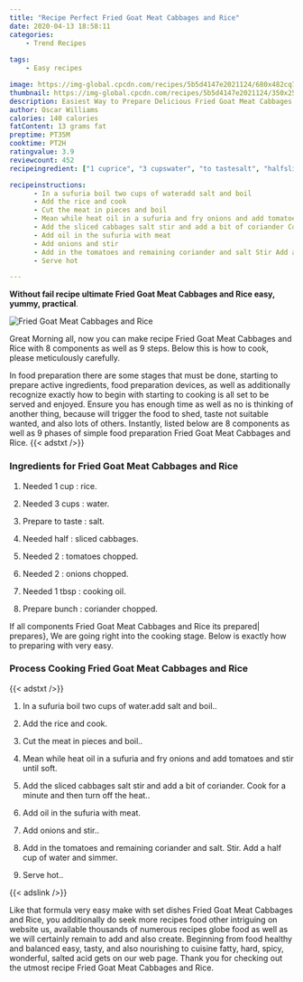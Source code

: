```yaml
---
title: "Recipe Perfect Fried Goat Meat Cabbages and Rice"
date: 2020-04-13 18:58:11
categories:
    - Trend Recipes
    
tags:
    - Easy recipes

image: https://img-global.cpcdn.com/recipes/5b5d4147e2021124/680x482cq70/fried-goat-meat-cabbages-and-rice-recipe-main-photo.jpg
thumbnail: https://img-global.cpcdn.com/recipes/5b5d4147e2021124/350x250cq70/fried-goat-meat-cabbages-and-rice-recipe-main-photo.jpg
description: Easiest Way to Prepare Delicious Fried Goat Meat Cabbages and Rice with 8 ingredients and 9 stages of easy cooking.
author: Oscar Williams
calories: 140 calories
fatContent: 13 grams fat
preptime: PT35M
cooktime: PT2H
ratingvalue: 3.9
reviewcount: 452
recipeingredient: ["1 cuprice", "3 cupswater", "to tastesalt", "halfsliced cabbages", "2tomatoes chopped", "2onions chopped", "1 tbspcooking oil", "bunchcoriander chopped"]

recipeinstructions: 
      - In a sufuria boil two cups of wateradd salt and boil 
      - Add the rice and cook 
      - Cut the meat in pieces and boil 
      - Mean while heat oil in a sufuria and fry onions and add tomatoes and stir until soft 
      - Add the sliced cabbages salt stir and add a bit of coriander Cook for a minute and then turn off the heat 
      - Add oil in the sufuria with meat 
      - Add onions and stir 
      - Add in the tomatoes and remaining coriander and salt Stir Add a half cup of water and simmer 
      - Serve hot

---
```




**Without fail recipe ultimate Fried Goat Meat Cabbages and Rice easy, yummy, practical**. 


![Fried Goat Meat Cabbages and Rice](https://img-global.cpcdn.com/recipes/5b5d4147e2021124/680x482cq70/fried-goat-meat-cabbages-and-rice-recipe-main-photo.jpg "Fried Goat Meat Cabbages and Rice")




Great Morning all, now you can make recipe Fried Goat Meat Cabbages and Rice with 8 components as well as 9 steps. Below this is how to cook, please meticulously carefully.

In food preparation there are some stages that must be done, starting to prepare active ingredients, food preparation devices, as well as additionally recognize exactly how to begin with starting to cooking is all set to be served and enjoyed. Ensure you has enough time as well as no is thinking of another thing, because will trigger the food to shed, taste not suitable wanted, and also lots of others. Instantly, listed below are 8 components as well as 9 phases of simple food preparation Fried Goat Meat Cabbages and Rice.
{{< adstxt />}}

### Ingredients for Fried Goat Meat Cabbages and Rice


1. Needed 1 cup : rice.

1. Needed 3 cups : water.

1. Prepare to taste : salt.

1. Needed half : sliced cabbages.

1. Needed 2 : tomatoes chopped.

1. Needed 2 : onions chopped.

1. Needed 1 tbsp : cooking oil.

1. Prepare bunch : coriander chopped.



If all components Fried Goat Meat Cabbages and Rice its prepared| prepares}, We are going right into the cooking stage. Below is exactly how to preparing with very easy.

### Process Cooking Fried Goat Meat Cabbages and Rice

{{< adstxt />}}


1. In a sufuria boil two cups of water.add salt and boil..



1. Add the rice and cook.



1. Cut the meat in pieces and boil..



1. Mean while heat oil in a sufuria and fry onions and add tomatoes and stir until soft.



1. Add the sliced cabbages salt stir and add a bit of coriander. Cook for a minute and then turn off the heat..



1. Add oil in the sufuria with meat.



1. Add onions and stir..



1. Add in the tomatoes and remaining coriander and salt. Stir. Add a half cup of water and simmer.



1. Serve hot..





{{< adslink />}}

Like that formula very easy make with set dishes Fried Goat Meat Cabbages and Rice, you additionally do seek more recipes food other intriguing on website us, available thousands of numerous recipes globe food as well as we will certainly remain to add and also create. Beginning from food healthy and balanced easy, tasty, and also nourishing to cuisine fatty, hard, spicy, wonderful, salted acid gets on our web page. Thank you for checking out the utmost recipe Fried Goat Meat Cabbages and Rice.
